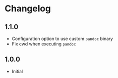 # Changelog

## 1.1.0
* Configuration option to use custom `pandoc` binary
* Fix cwd when executing `pandoc`

## 1.0.0
* Initial
